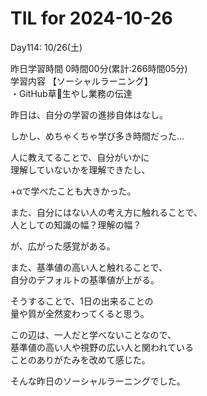 # TIL for 2024-10-26

Day114: 10/26(土)<br>

昨日学習時間 0時間00分(累計:266時間05分)<br>
学習内容 【ソーシャルラーニング】<br>
・GitHub草🌱生やし業務の伝達

昨日は、自分の学習の進捗自体はなし。

しかし、めちゃくちゃ学び多き時間だった…

人に教えてることで、自分がいかに<br>
理解していないかを理解できたし、<br>

+αで学べたことも大きかった。<br>

また、自分にはない人の考え方に触れることで、<br>
人としての知識の幅？理解の幅？<br>

が、広がった感覚がある。<br>

また、基準値の高い人と触れることで、<br>
自分のデフォルトの基準値が上がる。<br>

そうすることで、1日の出来ることの<br>
量や質が全然変わってくると思う。<br>

この辺は、一人だと学べないことなので、<br>
基準値の高い人や視野の広い人と関われている<br>
ことのありがたみを改めて感じた。

そんな昨日のソーシャルラーニングでした。
